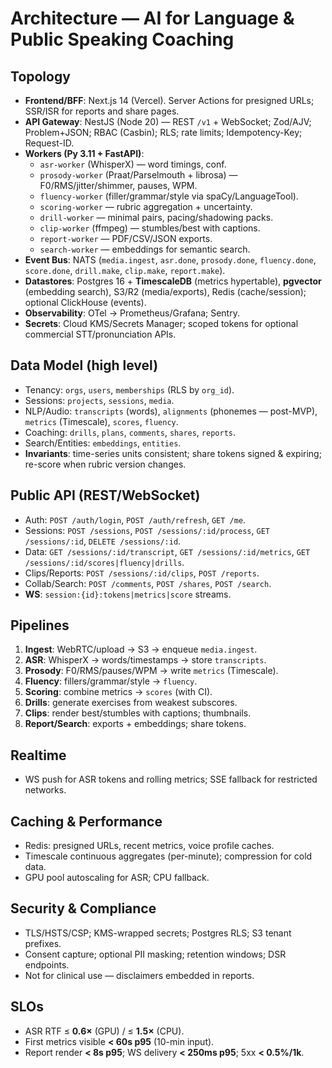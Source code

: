 # Architecture — AI for Language & Public Speaking Coaching

## Topology
- **Frontend/BFF**: Next.js 14 (Vercel). Server Actions for presigned URLs; SSR/ISR for reports and share pages.
- **API Gateway**: NestJS (Node 20) — REST `/v1` + WebSocket; Zod/AJV; Problem+JSON; RBAC (Casbin); RLS; rate limits; Idempotency-Key; Request-ID.
- **Workers (Py 3.11 + FastAPI)**:
  - `asr-worker` (WhisperX) — word timings, conf.
  - `prosody-worker` (Praat/Parselmouth + librosa) — F0/RMS/jitter/shimmer, pauses, WPM.
  - `fluency-worker` (filler/grammar/style via spaCy/LanguageTool).
  - `scoring-worker` — rubric aggregation + uncertainty.
  - `drill-worker` — minimal pairs, pacing/shadowing packs.
  - `clip-worker` (ffmpeg) — stumbles/best with captions.
  - `report-worker` — PDF/CSV/JSON exports.
  - `search-worker` — embeddings for semantic search.
- **Event Bus**: NATS (`media.ingest`, `asr.done`, `prosody.done`, `fluency.done`, `score.done`, `drill.make`, `clip.make`, `report.make`).
- **Datastores**: Postgres 16 + **TimescaleDB** (metrics hypertable), **pgvector** (embedding search), S3/R2 (media/exports), Redis (cache/session); optional ClickHouse (events).
- **Observability**: OTel → Prometheus/Grafana; Sentry.
- **Secrets**: Cloud KMS/Secrets Manager; scoped tokens for optional commercial STT/pronunciation APIs.

## Data Model (high level)
- Tenancy: `orgs`, `users`, `memberships` (RLS by `org_id`).
- Sessions: `projects`, `sessions`, `media`.
- NLP/Audio: `transcripts` (words), `alignments` (phonemes — post-MVP), `metrics` (Timescale), `scores`, `fluency`.
- Coaching: `drills`, `plans`, `comments`, `shares`, `reports`.
- Search/Entities: `embeddings`, `entities`.
- **Invariants**: time-series units consistent; share tokens signed & expiring; re-score when rubric version changes.

## Public API (REST/WebSocket)
- Auth: `POST /auth/login`, `POST /auth/refresh`, `GET /me`.
- Sessions: `POST /sessions`, `POST /sessions/:id/process`, `GET /sessions/:id`, `DELETE /sessions/:id`.
- Data: `GET /sessions/:id/transcript`, `GET /sessions/:id/metrics`, `GET /sessions/:id/scores|fluency|drills`.
- Clips/Reports: `POST /sessions/:id/clips`, `POST /reports`.
- Collab/Search: `POST /comments`, `POST /shares`, `POST /search`.
- **WS**: `session:{id}:tokens|metrics|score` streams.

## Pipelines
1. **Ingest**: WebRTC/upload → S3 → enqueue `media.ingest`.
2. **ASR**: WhisperX → words/timestamps → store `transcripts`.
3. **Prosody**: F0/RMS/pauses/WPM → write `metrics` (Timescale).
4. **Fluency**: fillers/grammar/style → `fluency`.
5. **Scoring**: combine metrics → `scores` (with CI).
6. **Drills**: generate exercises from weakest subscores.
7. **Clips**: render best/stumbles with captions; thumbnails.
8. **Report/Search**: exports + embeddings; share tokens.

## Realtime
- WS push for ASR tokens and rolling metrics; SSE fallback for restricted networks.

## Caching & Performance
- Redis: presigned URLs, recent metrics, voice profile caches.
- Timescale continuous aggregates (per-minute); compression for cold data.
- GPU pool autoscaling for ASR; CPU fallback.

## Security & Compliance
- TLS/HSTS/CSP; KMS-wrapped secrets; Postgres RLS; S3 tenant prefixes.
- Consent capture; optional PII masking; retention windows; DSR endpoints.
- Not for clinical use — disclaimers embedded in reports.

## SLOs
- ASR RTF ≤ **0.6×** (GPU) / ≤ **1.5×** (CPU).
- First metrics visible **< 60s p95** (10-min input).
- Report render **< 8s p95**; WS delivery **< 250ms p95**; 5xx **< 0.5%/1k**.
